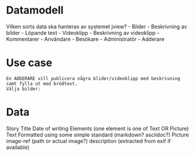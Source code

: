 Datamodell
==========

Vilken sorts data ska hanteras av systemet jview?
	- Bilder
	- Beskrivning av bilder
	- Löpande text
	- Videoklipp
	- Beskrivning av videoklipp
	- Kommentarer
	- Användare
		- Besökare
		- Administratör
		- Adderare


Use case
========
	En ADDERARE vill publicera några blider/videoklipp med beskrivning samt fylla ut med brödtext.
	Välja bilder:
		


Data
====

Story
	Title
	Date of writing
	Elements	(one element is one of Text OR Picture)
		Text
			Formatted using some simple standard (markdown? asciidoc?)
		Picture
			image-ref (path or actual image?)
			description (extracted from exif if available)
